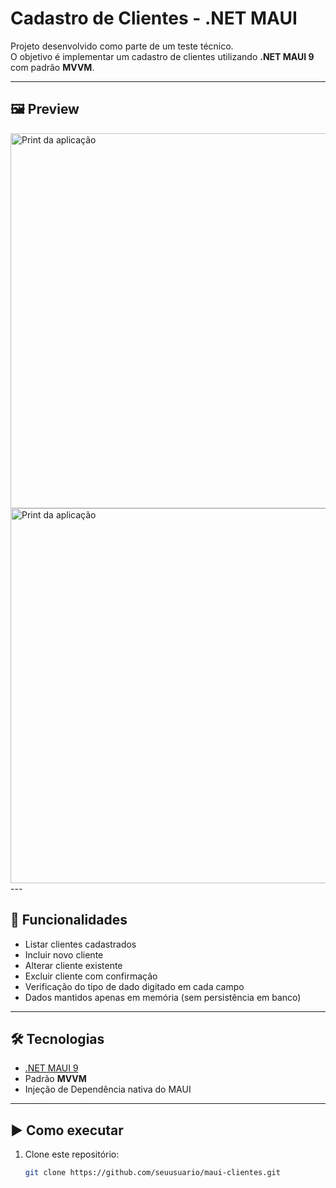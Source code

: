 # Cadastro de Clientes - .NET MAUI

Projeto desenvolvido como parte de um teste técnico.  
O objetivo é implementar um cadastro de clientes utilizando **.NET MAUI 9** com padrão **MVVM**.

---

## 🖼️ Preview
<img src="./AssetsReadme/ImgClientesCadastrados.png" alt="Print da aplicação" width="600"/>
<img src="./AssetsReadme/ImgEdicaoCadastroCliente.png" alt="Print da aplicação" width="600"/>
---

## 🚀 Funcionalidades
- Listar clientes cadastrados
- Incluir novo cliente
- Alterar cliente existente
- Excluir cliente com confirmação
- Verificação do tipo de dado digitado em cada campo
- Dados mantidos apenas em memória (sem persistência em banco)

---

## 🛠️ Tecnologias
- [.NET MAUI 9](https://learn.microsoft.com/dotnet/maui/what-is-maui)
- Padrão **MVVM**
- Injeção de Dependência nativa do MAUI

---

## ▶️ Como executar
1. Clone este repositório:
   ```bash
   git clone https://github.com/seuusuario/maui-clientes.git
